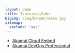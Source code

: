 ```yaml
---
layout: page
title: Trainings/Labs
bigimg: /img/banner/main.jpg
sitemap:
  exclude: "yes"
---
```


* [Akamai Cloud Embed](https://roymartinez.dev/trainings/akamai/ace/)
* [Akamai DevOps Professional](https://roymartinez.dev/trainings/akamai/devops/)
